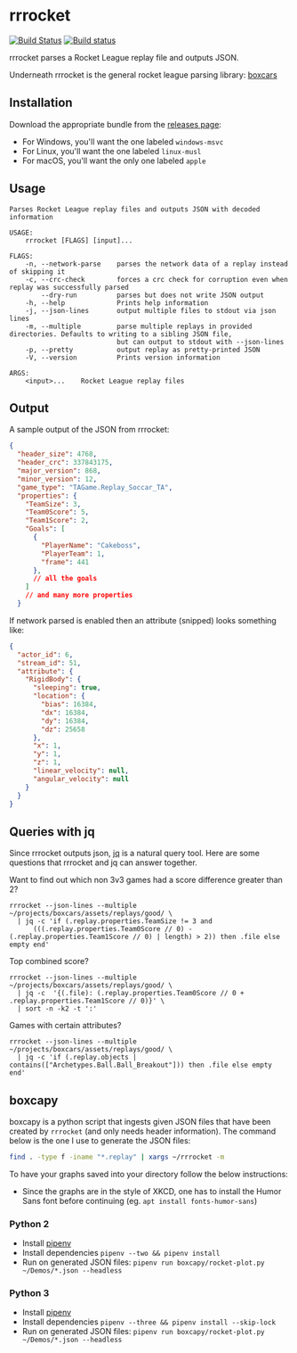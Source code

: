 # rrrocket

[![Build Status](https://travis-ci.org/nickbabcock/rrrocket.svg?branch=master)](https://travis-ci.org/nickbabcock/rrrocket) [![Build status](https://ci.appveyor.com/api/projects/status/939bi13urfp8w1n6?svg=true)](https://ci.appveyor.com/project/nickbabcock/rrrocket)

rrrocket parses a Rocket League replay file and outputs JSON.

Underneath rrrocket is the general rocket league parsing library: [boxcars](https://crates.io/crates/boxcars)

## Installation

Download the appropriate bundle from the [releases page](https://github.com/nickbabcock/rrrocket/releases/latest):

- For Windows, you'll want the one labeled `windows-msvc`
- For Linux, you'll want the one labeled `linux-musl`
- For macOS, you'll want the only one labeled `apple`

## Usage

```
Parses Rocket League replay files and outputs JSON with decoded information

USAGE:
    rrrocket [FLAGS] [input]...

FLAGS:
    -n, --network-parse    parses the network data of a replay instead of skipping it
    -c, --crc-check        forces a crc check for corruption even when replay was successfully parsed
        --dry-run          parses but does not write JSON output
    -h, --help             Prints help information
    -j, --json-lines       output multiple files to stdout via json lines
    -m, --multiple         parse multiple replays in provided directories. Defaults to writing to a sibling JSON file,
                           but can output to stdout with --json-lines
    -p, --pretty           output replay as pretty-printed JSON
    -V, --version          Prints version information

ARGS:
    <input>...    Rocket League replay files
```

## Output

A sample output of the JSON from rrrocket:

```json
{
  "header_size": 4768,
  "header_crc": 337843175,
  "major_version": 868,
  "minor_version": 12,
  "game_type": "TAGame.Replay_Soccar_TA",
  "properties": {
    "TeamSize": 3,
    "Team0Score": 5,
    "Team1Score": 2,
    "Goals": [
      {
        "PlayerName": "Cakeboss",
        "PlayerTeam": 1,
        "frame": 441
      },
      // all the goals
    ]
    // and many more properties
  }
```

If network parsed is enabled then an attribute (snipped) looks something like:

```json
{
  "actor_id": 6,
  "stream_id": 51,
  "attribute": {
    "RigidBody": {
      "sleeping": true,
      "location": {
        "bias": 16384,
        "dx": 16384,
        "dy": 16384,
        "dz": 25658
      },
      "x": 1,
      "y": 1,
      "z": 1,
      "linear_velocity": null,
      "angular_velocity": null
    }
  }
}
```

## Queries with jq

Since rrrocket outputs json, [jq](https://stedolan.github.io/jq/) is a natural query tool. Here are some questions that rrrocket and jq can answer together.

Want to find out which non 3v3 games had a score difference greater than 2?

```
rrrocket --json-lines --multiple ~/projects/boxcars/assets/replays/good/ \
  | jq -c 'if (.replay.properties.TeamSize != 3 and
      (((.replay.properties.Team0Score // 0) - (.replay.properties.Team1Score // 0) | length) > 2)) then .file else empty end'
```

Top combined score?

```
rrrocket --json-lines --multiple ~/projects/boxcars/assets/replays/good/ \
  | jq -c  '{(.file): (.replay.properties.Team0Score // 0 + .replay.properties.Team1Score // 0)}' \
  | sort -n -k2 -t ':'
```

Games with certain attributes?

```
rrrocket --json-lines --multiple ~/projects/boxcars/assets/replays/good/ \
  | jq -c 'if (.replay.objects | contains(["Archetypes.Ball.Ball_Breakout"])) then .file else empty end'
```

## boxcapy

boxcapy is a python script that ingests given JSON files that have been created
by `rrrocket` (and only needs header information). The command below is the one
I use to generate the JSON files:

```bash
find . -type f -iname "*.replay" | xargs ~/rrrocket -m 
```

To have your graphs saved into your directory follow the below instructions:

- Since the graphs are in the style of XKCD, one has to install the Humor Sans font before continuing (eg. `apt install fonts-humor-sans`)

### Python 2

- Install [pipenv](https://docs.pipenv.org/install.html#installing-pipenv)
- Install dependencies `pipenv --two && pipenv install`
- Run on generated JSON files: `pipenv run boxcapy/rocket-plot.py ~/Demos/*.json --headless`

### Python 3

- Install [pipenv](https://docs.pipenv.org/install.html#installing-pipenv)
- Install dependencies `pipenv --three && pipenv install --skip-lock`
- Run on generated JSON files: `pipenv run boxcapy/rocket-plot.py ~/Demos/*.json --headless`
